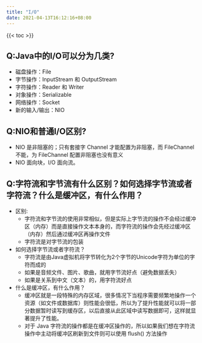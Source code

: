 ```yaml
---
title: "I/O"
date: 2021-04-13T16:12:16+08:00
---
```

{{< toc >}}
## Q:Java中的I/O可以分为几类?
* 磁盘操作：File
* 字节操作：InputStream 和 OutputStream
* 字符操作：Reader 和 Writer
* 对象操作：Serializable
* 网络操作：Socket
* 新的输入/输出：NIO

## Q:NIO和普通I/O区别?
- NIO 是非阻塞的；只有套接字 Channel 才能配置为非阻塞，而 FileChannel 不能，为 FileChannel 配置非阻塞也没有意义
- NIO 面向块，I/O 面向流。

## Q:字符流和字节流有什么区别？如何选择字节流或者字符流？什么是缓冲区，有什么作用？
- 区别:
    - 字符流和字节流的使用非常相似，但是实际上字节流的操作不会经过缓冲区（内存）而是直接操作文本本身的，而字符流的操作会先经过缓冲区（内存）然后通过缓冲区再操作文件
    - 字符流是对字节流的包装
- 如何选择字节流或者字符流？
    - 字符流是由Java虚拟机将字节转化为2个字节的Unicode字符为单位的字符而成的
    - 如果是音频文件、图片、歌曲，就用字节流好点（避免数据丢失）
    - 如果是关系到中文（文本）的，用字符流好点
- 什么是缓冲区，有什么作用？
    - 缓冲区就是一段特殊的内存区域，很多情况下当程序需要频繁地操作一个资源（如文件或数据库）则性能会很低，所以为了提升性能就可以将一部分数据暂时读写到缓存区，以后直接从此区域中读写数据即可，这样就显著提升了性能。
    - 对于 Java 字符流的操作都是在缓冲区操作的，所以如果我们想在字符流操作中主动将缓冲区刷新到文件则可以使用 flush() 方法操作